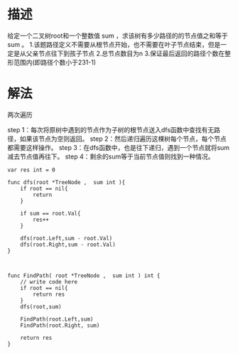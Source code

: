 # 描述
给定一个二叉树root和一个整数值 sum ，求该树有多少路径的的节点值之和等于 sum 。
1.该题路径定义不需要从根节点开始，也不需要在叶子节点结束，但是一定是从父亲节点往下到孩子节点
2.总节点数目为n
3.保证最后返回的路径个数在整形范围内(即路径个数小于231-1)

# 解法

两次遍历

step 1：每次将原树中遇到的节点作为子树的根节点送入dfs函数中查找有无路径，如果该节点为空则返回。
step 2：然后递归遍历这棵树每个节点，每个节点都需要这样操作。
step 3：在dfs函数中，也是往下递归，遇到一个节点就将sum减去节点值再往下。
step 4：剩余的sum等于当前节点值则找到一种情况。


```
var res int = 0

func dfs(root *TreeNode ,  sum int ){
    if root == nil{
        return
    }

    if sum == root.Val{
        res++
    }

    dfs(root.Left,sum - root.Val)
    dfs(root.Right,sum - root.Val)
}



func FindPath( root *TreeNode ,  sum int ) int {
    // write code here
    if root == nil{
        return res
    }
    dfs(root,sum)

    FindPath(root.Left,sum)
    FindPath(root.Right, sum)

    return res
}
```